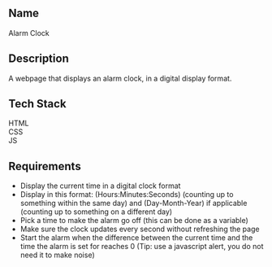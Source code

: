 ## Name

Alarm Clock

## Description

A webpage that displays an alarm clock, in a digital display format. 

## Tech Stack
HTML <br />
CSS <br />
JS 

## Requirements
- Display the current time in a digital clock format
- Display in this format: (Hours:Minutes:Seconds) (counting up to something within the same day) and (Day-Month-Year) if applicable (counting up to something on a different day)
- Pick a time to make the alarm go off (this can be done as a variable)
- Make sure the clock updates every second without refreshing the page
- Start the alarm when the difference between the current time and the time the alarm is set for reaches 0 (Tip: use a javascript alert, you do not need it to make noise)



